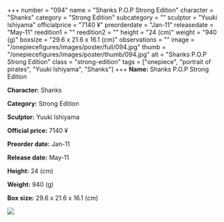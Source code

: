 +++
number = "094"
name = "Shanks P.O.P Strong Edition"
character = "Shanks"
category = "Strong Edition"
subcategory = ""
sculptor = "Yuuki Ishiyama"
officialprice = "7140 ¥"
preorderdate = "Jan-11"
releasedate = "May-11"
reedition1 = ""
reedition2 = ""
height = "24 (cm)"
weight = "940 (g)"
boxsize = "29.6 x 21.6 x 16.1 (cm)"
observations = ""
image = "/onepiecefigures/images/poster/full/094.jpg"
thumb = "/onepiecefigures/images/poster/thumb/094.jpg"
alt = "Shanks P.O.P Strong Edition"
class = "strong-edition"
tags = ["onepiece", "portrait of pirates", "Yuuki Ishiyama", "Shanks"]
+++
**Name:** Shanks P.O.P Strong Edition

**Character:** Shanks

**Category:** Strong Edition 

**Sculptor:** Yuuki Ishiyama

**Official price:** 7140 ¥

**Preorder date:** Jan-11

**Release date:** May-11

**Height:** 24 (cm)

**Weight:** 940 (g)

**Box size:** 29.6 x 21.6 x 16.1 (cm)

<img src="/onepiecefigures/images/poster/thumb/094.jpg">